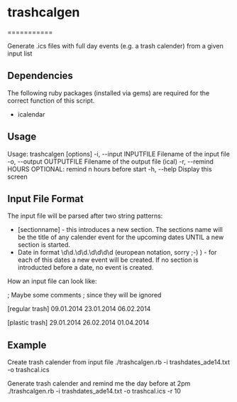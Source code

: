 # trashcalgen
===========

Generate .ics files with full day events (e.g. a trash calender) from a given input list


## Dependencies
The following ruby packages (installed via gems) are required for the correct function of this script.
* icalendar

## Usage
Usage: trashcalgen [options]
    -i, --input INPUTFILE            Filename of the input file
    -o, --output OUTPUTFILE          Filename of the output file (ical)
    -r, --remind HOURS               OPTIONAL: remind n hours before start
    -h, --help                       Display this screen

## Input File Format
The input file will be parsed after two string patterns:
* [sectionname] - this introduces a new section. The sections name will be the title of any calender event for the upcoming dates UNTIL a new section is started. 
* Date in format \d\d.\d\d.\d\d\d\d (european notation, sorry ;-) ) - for each of this dates a new event will be created. If no section is introducted before a date, no event is created.

How an input file can look like:

; Maybe some comments
; since they will be ignored

[regular trash]
09.01.2014
23.01.2014
06.02.2014

[plastic trash]
29.01.2014
26.02.2014
01.04.2014


## Example
Create trash calender from input file
./trashcalgen.rb -i trashdates_ade14.txt -o trashcal.ics

Generate trash calender and remind me the day before at 2pm
./trashcalgen.rb -i trashdates_ade14.txt -o trashcal.ics -r 10
